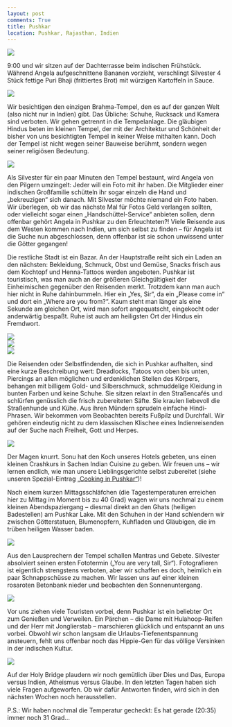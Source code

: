 ```yaml
---
layout: post
comments: True
title: Pushkar
location: Pushkar, Rajasthan, Indien
---
```

<p>
<a href='http://whataboutas.data.s3.amazonaws.com/images/2015-04-17-pushkar/DSC_2182.JPG' data-lightbox='Post' title='Blick auf die Ghats von Pushkar'><img class='img-wide' src='http://whataboutas.data.s3.amazonaws.com/images/2015-04-17-pushkar/previews/DSC_2182.jpg' /></a>
</p>
<p>
9:00 und wir sitzen auf der Dachterrasse beim indischen Frühstück. Während Angela aufgeschnittene Bananen vorzieht, verschlingt Silvester 4 Stück fettige Puri Bhaji (frittiertes Brot) mit würzigen Kartoffeln in Sauce.
</p>
<!--more-->
<p>
<a href='http://whataboutas.data.s3.amazonaws.com/images/2015-04-17-pushkar/DSC_2141.JPG' data-lightbox='Post' title='Unser Frühstück'><img class='img-wide' src='http://whataboutas.data.s3.amazonaws.com/images/2015-04-17-pushkar/DSC_2141.JPG' /></a>
</p>
<p>
Wir besichtigen den einzigen Brahma-Tempel, den es auf der ganzen Welt (also nicht nur in Indien) gibt. Das Übliche: Schuhe, Rucksack und Kamera sind verboten. Wir gehen getrennt in die Tempelanlage. Die gläubigen Hindus beten im kleinen Tempel, der mit der Architektur und Schönheit der bisher von uns besichtigten Tempel in keiner Weise mithalten kann. Doch der Tempel ist nicht wegen seiner Bauweise berühmt, sondern wegen seiner religiösen Bedeutung.
</p>
<p>
<a href='http://whataboutas.data.s3.amazonaws.com/images/2015-04-17-pushkar/DSC_2146.JPG' data-lightbox='Post' title='Brahma-Tempel von Pushkar'><img class='img-wide' src='http://whataboutas.data.s3.amazonaws.com/images/2015-04-17-pushkar/DSC_2146.JPG' /></a>
</p>
<p>
Als Silvester für ein paar Minuten den Tempel bestaunt, wird Angela von den Pilgern umzingelt: Jeder will ein Foto mit ihr haben. Die Mitglieder einer indischen Großfamilie schütteln ihr sogar einzeln die Hand und „bekreuzigen“ sich danach. Mit Silvester möchte niemand ein Foto haben. Wir überlegen, ob wir das nächste Mal für Fotos Geld verlangen sollten, oder vielleicht sogar einen „Handschüttel-Service“ anbieten sollen, denn offenbar gehört Angela in Pushkar zu den Erleuchteten?! Viele Reisende aus dem Westen kommen nach Indien, um sich selbst zu finden – für Angela ist die Suche nun abgeschlossen, denn offenbar ist sie schon unwissend unter die Götter gegangen!
</p>
<p>
Die restliche Stadt ist ein Bazar. An der Hauptstraße reiht sich ein Laden an den nächsten: Bekleidung, Schmuck, Obst und Gemüse, Snacks frisch aus dem Kochtopf und Henna-Tattoos werden angeboten. Pushkar ist touristisch, was man auch an der größeren Gleichgültigkeit der Einheimischen gegenüber den Reisenden merkt. Trotzdem kann man auch hier nicht in Ruhe dahinbummeln. Hier ein „Yes, Sir“, da ein „Please come in“ und dort ein „Where are you from?“. Kaum steht man länger als eine Sekunde am gleichen Ort, wird man sofort angequatscht, eingekocht oder anderwärtig bespaßt. Ruhe ist auch am heiligsten Ort der Hindus ein Fremdwort.
</p>
<div class='image-frame'>
<div class='nailthumb-container square-thumb'><a href='http://whataboutas.data.s3.amazonaws.com/images/2015-04-17-pushkar/DSC_2168.JPG' class='imageslink' data-lightbox='Post' title='Farbenhändler in den Straßen von Pushkar'><img class='images' src='http://whataboutas.data.s3.amazonaws.com/images/2015-04-17-pushkar/thumbs/DSC_2168.JPG' /></a>
</div>
<div class='nailthumb-container square-thumb'><a href='http://whataboutas.data.s3.amazonaws.com/images/2015-04-17-pushkar/DSC_2170.JPG' class='imageslink' data-lightbox='Post' title='Hindutempel, gut versteckt in den kleinen Gassen'><img class='images' src='http://whataboutas.data.s3.amazonaws.com/images/2015-04-17-pushkar/thumbs/DSC_2170.JPG' /></a>
</div>
<div class='nailthumb-container square-thumb'><a href='http://whataboutas.data.s3.amazonaws.com/images/2015-04-17-pushkar/DSC_2171.JPG' class='imageslink' data-lightbox='Post' title='Die örtliche Idylle'><img class='images' src='http://whataboutas.data.s3.amazonaws.com/images/2015-04-17-pushkar/thumbs/DSC_2171.JPG' /></a>
</div>
</div>
<p>
Die Reisenden oder Selbstfindenden, die sich in Pushkar aufhalten, sind eine kurze Beschreibung wert: Dreadlocks, Tatoos von oben bis unten, Piercings an allen möglichen und erdenklichen Stellen des Körpers, behangen mit billigem Gold- und Silberschmuck, schmuddelige Kleidung in bunten Farben und keine Schuhe. Sie sitzen relaxt in den Straßencafés und schlürfen genüsslich die frisch zubereiteten Säfte. Sie kraulen liebevoll die Straßenhunde und Kühe. Aus ihren Mündern sprudeln einfache Hindi-Phrasen. Wir bekommen vom Beobachten bereits Fußpilz und Durchfall. Wir gehören eindeutig nicht zu dem klassischen Klischee eines Indienreisenden auf der Suche nach Freiheit, Gott und Herpes.
</p>
<p>
<a href='http://whataboutas.data.s3.amazonaws.com/images/2015-04-17-pushkar/DSC_2176.JPG' data-lightbox='Post' title='Heilige Brücke vor dem heiligen See mit dem Heiligen Wasser und den heiligen Kühen und ... alles heilig!'><img class='img-wide' src='http://whataboutas.data.s3.amazonaws.com/images/2015-04-17-pushkar/DSC_2176.JPG' /></a>
</p>
<p>
Der Magen knurrt. Sonu hat den Koch unseres Hotels gebeten, uns einen kleinen Crashkurs in Sachen Indian Cuisine zu geben. Wir freuen uns – wir lernen endlich, wie man unsere Lieblingsgerichte selbst zubereitet (siehe unseren Spezial-Eintrag <a href='http://blog.whataboutas.at/2015/04/17/special-cooking-in-pushkar'>„Cooking in Pushkar“</a>)!
</p>
<p>
Nach einem kurzen Mittagsschläfchen (die Tagestemperaturen erreichen hier zu Mittag im Moment bis zu 40 Grad) wagen wir uns nochmal zu einem kleinen Abendspaziergang – diesmal direkt an den Ghats (heiligen Badestellen) am Pushkar Lake. Mit den Schuhen in der Hand schlendern wir zwischen Götterstatuen, Blumenopfern, Kuhfladen und Gläubigen, die im trüben heiligen Wasser baden.
</p>
<p>
<a href='http://whataboutas.data.s3.amazonaws.com/images/2015-04-17-pushkar/DSC_2196.JPG' data-lightbox='Post' title='Waschen und Baden an den Ghats'><img class='img-wide' src='http://whataboutas.data.s3.amazonaws.com/images/2015-04-17-pushkar/DSC_2196.JPG' /></a>
</p>
<p>
Aus den Lausprechern der Tempel schallen Mantras und Gebete. Silvester absolviert seinen ersten Fototermin („You are very tall, Sir“). Fotografieren ist eigentlich strengstens verboten, aber wir schaffen es doch, heimlich ein paar Schnappschüsse zu machen. Wir lassen uns auf einer kleinen rosaroten Betonbank nieder und beobachten den Sonnenuntergang.
</p>
<p>
<a href='http://whataboutas.data.s3.amazonaws.com/images/2015-04-17-pushkar/DSC_2208.JPG' data-lightbox='Post' title='Sonnenuntergang am heiligen See von Pushkar'><img class='img-wide' src='http://whataboutas.data.s3.amazonaws.com/images/2015-04-17-pushkar/DSC_2208.JPG' /></a>
</p>
<p>
Vor uns ziehen viele Touristen vorbei, denn Pushkar ist ein beliebter Ort zum Genießen und Verweilen. Ein Pärchen – die Dame mit Hulahoop-Reifen und der Herr mit Jonglierstab – marschieren glücklich und entspannt an uns vorbei. Obwohl wir schon langsam die Urlaubs-Tiefenentspannung ansteuern, fehlt uns offenbar noch das Hippie-Gen für das völlige Versinken in der indischen Kultur.
<p>
<a href='http://whataboutas.data.s3.amazonaws.com/images/2015-04-17-pushkar/DSC_2217.JPG' data-lightbox='Post' title='Hippie-Love in Pushkar'><img class='img-wide' src='http://whataboutas.data.s3.amazonaws.com/images/2015-04-17-pushkar/DSC_2217.JPG' /></a>
</p>
Auf der Holy Bridge plaudern wir noch gemütlich über Dies und Das, Europa versus Indien, Atheismus versus Glaube. In den letzten Tagen haben sich viele Fragen aufgeworfen. Ob wir dafür Antworten finden, wird sich in den nächsten Wochen noch herausstellen.
</p>
<p>
P.S.: Wir haben nochmal die Temperatur gecheckt: Es hat gerade (20:35) immer noch 31 Grad…
</p>